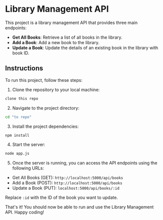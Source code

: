 # Library Management API

This project is a library management API that provides three main endpoints: 

- **Get All Books**: Retrieve a list of all books in the library.
- **Add a Book**: Add a new book to the library.
- **Update a Book**: Update the details of an existing book in the library with book ID.

## Instructions

To run this project, follow these steps:

1. Clone the repository to your local machine:

  ```bash
  clone this repo
  ```

2. Navigate to the project directory:

  ```bash
  cd "to repo"
  ```

3. Install the project dependencies:

  ```bash
  npm install
  ```

4. Start the server:

  ```bash
  node app.js
  ```

5. Once the server is running, you can access the API endpoints using the following URLs:

  - Get All Books (GET): `http://localhost:5000/api/books`
  - Add a Book (POST): `http://localhost:5000/api/books`
  - Update a Book (PUT): `localhost:5000/api/books/:id`

  Replace `:id` with the ID of the book you want to update.

That's it! You should now be able to run and use the Library Management API. Happy coding!
